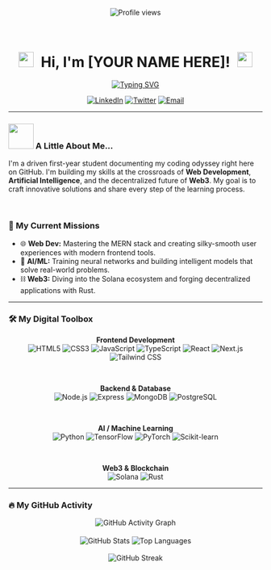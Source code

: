 <!-- 
Hi there! This is your new eye-catching README.

INSTRUCTIONS:
1. Replace '[YOUR NAME HERE]' with your actual name.
2. Replace every instance of 'YOUR-GITHUB-USERNAME' with your GitHub username.
3. Replace the placeholder URLs for LinkedIn, Twitter, and Email with your actual links.

You need to change these placeholders in the code below, not just in this comment block.
-->

<!-- 
⬇️ REPLACE 'YOUR-GITHUB-USERNAME' IN THE LINK BELOW ⬇️ 
-->
<p align="center">
  <img src="[https://komarev.com/ghpvc/?username=YOUR-GITHUB-USERNAME&style=for-the-badge&color=20B2AA](https://komarev.com/ghpvc/?username=YOUR-GITHUB-USERNAME&style=for-the-badge&color=20B2AA)" alt="Profile views"/>
</p>
<br/>

<!-- 
⬇️ REPLACE '[YOUR NAME HERE]' IN THE LINE BELOW ⬇️ 
-->
<h1 align="center">
  <img src="[https://media.giphy.com/media/hvRJCLFzcasrR4ia7z/giphy.gif](https://media.giphy.com/media/hvRJCLFzcasrR4ia7z/giphy.gif)" width="30px" style="margin-right: 8px;">
  Hi, I'm [YOUR NAME HERE]!
  <img src="[https://media.giphy.com/media/hvRJCLFzcasrR4ia7z/giphy.gif](https://media.giphy.com/media/hvRJCLFzcasrR4ia7z/giphy.gif)" width="30px" style="margin-left: 8px;">
</h1>
<p align="center">
  <a href="[https://git.io/typing-svg](https://git.io/typing-svg)"><img src="[https://readme-typing-svg.demolab.com?font=Fira+Code&weight=700&size=23&pause=1000&color=20B2AA&center=true&vCenter=true&width=435&lines=First-Year+College+Student;Passionate+Web+Developer;AI+%26+ML+Enthusiast;Web3+Explorer+(Solana+%26+Rust](https://readme-typing-svg.demolab.com?font=Fira+Code&weight=700&size=23&pause=1000&color=20B2AA&center=true&vCenter=true&width=435&lines=First-Year+College+Student;Passionate+Web+Developer;AI+%26+ML+Enthusiast;Web3+Explorer+(Solana+%26+Rust))" alt="Typing SVG" /></a>
</p>

<!-- 
⬇️ REPLACE THE PLACEHOLDER URLS IN THE LINES BELOW ⬇️ 
-->
<p align="center">
  <a href="[https://www.linkedin.com/in/your-linkedin-url](https://www.linkedin.com/in/your-linkedin-url)" target="_blank"><img src="[https://img.shields.io/badge/LinkedIn-0077B5?style=for-the-badge&logo=linkedin&logoColor=white](https://img.shields.io/badge/LinkedIn-0077B5?style=for-the-badge&logo=linkedin&logoColor=white)" alt="LinkedIn"></a>
  <a href="[https://twitter.com/your-twitter-url](https://twitter.com/your-twitter-url)" target="_blank"><img src="[https://img.shields.io/badge/Twitter-1DA1F2?style=for-the-badge&logo=twitter&logoColor=white](https://img.shields.io/badge/Twitter-1DA1F2?style=for-the-badge&logo=twitter&logoColor=white)" alt="Twitter"></a>
  <a href="mailto:your-email@example.com"><img src="[https://img.shields.io/badge/Email-D14836?style=for-the-badge&logo=gmail&logoColor=white](https://img.shields.io/badge/Email-D14836?style=for-the-badge&logo=gmail&logoColor=white)" alt="Email"></a>
</p>

---

### <img src="[https://media.giphy.com/media/VgCDAzcKvsR6OM0uWg/giphy.gif](https://media.giphy.com/media/VgCDAzcKvsR6OM0uWg/giphy.gif)" width="50"> A Little About Me...

I'm a driven first-year student documenting my coding odyssey right here on GitHub. I'm building my skills at the crossroads of **Web Development**, **Artificial Intelligence**, and the decentralized future of **Web3**. My goal is to craft innovative solutions and share every step of the learning process.

<br/>

### 🚀 My Current Missions

-   🌐 **Web Dev:** Mastering the MERN stack and creating silky-smooth user experiences with modern frontend tools.
-   🧠 **AI/ML:** Training neural networks and building intelligent models that solve real-world problems.
-   ⛓️ **Web3:** Diving into the Solana ecosystem and forging decentralized applications with Rust.

---

### 🛠️ My Digital Toolbox

<p align="center">
  <strong>Frontend Development</strong><br/>
    <img src="[https://img.shields.io/badge/HTML5-E34F26?style=for-the-badge&logo=html5&logoColor=white](https://img.shields.io/badge/HTML5-E34F26?style=for-the-badge&logo=html5&logoColor=white)" alt="HTML5" />
    <img src="[https://img.shields.io/badge/CSS3-1572B6?style=for-the-badge&logo=css3&logoColor=white](https://img.shields.io/badge/CSS3-1572B6?style=for-the-badge&logo=css3&logoColor=white)" alt="CSS3" />
    <img src="[https://img.shields.io/badge/JavaScript-F7DF1E?style=for-the-badge&logo=javascript&logoColor=black](https://img.shields.io/badge/JavaScript-F7DF1E?style=for-the-badge&logo=javascript&logoColor=black)" alt="JavaScript" />
    <img src="[https://img.shields.io/badge/TypeScript-3178C6?style=for-the-badge&logo=typescript&logoColor=white](https://img.shields.io/badge/TypeScript-3178C6?style=for-the-badge&logo=typescript&logoColor=white)" alt="TypeScript" />
    <img src="[https://img.shields.io/badge/React-20232A?style=for-the-badge&logo=react&logoColor=61DAFB](https://img.shields.io/badge/React-20232A?style=for-the-badge&logo=react&logoColor=61DAFB)" alt="React" />
    <img src="[https://img.shields.io/badge/Next.js-000000?style=for-the-badge&logo=nextdotjs&logoColor=white](https://img.shields.io/badge/Next.js-000000?style=for-the-badge&logo=nextdotjs&logoColor=white)" alt="Next.js" />
    <img src="[https://img.shields.io/badge/Tailwind_CSS-38B2AC?style=for-the-badge&logo=tailwind-css&logoColor=white](https://img.shields.io/badge/Tailwind_CSS-38B2AC?style=for-the-badge&logo=tailwind-css&logoColor=white)" alt="Tailwind CSS" />
</p>
<br/>
<p align="center">
  <strong>Backend & Database</strong><br/>
    <img src="[https://img.shields.io/badge/Node.js-339933?style=for-the-badge&logo=nodedotjs&logoColor=white](https://img.shields.io/badge/Node.js-339933?style=for-the-badge&logo=nodedotjs&logoColor=white)" alt="Node.js" />
    <img src="[https://img.shields.io/badge/Express-000000?style=for-the-badge&logo=express&logoColor=white](https://img.shields.io/badge/Express-000000?style=for-the-badge&logo=express&logoColor=white)" alt="Express" />
    <img src="[https://img.shields.io/badge/MongoDB-47A248?style=for-the-badge&logo=mongodb&logoColor=white](https://img.shields.io/badge/MongoDB-47A248?style=for-the-badge&logo=mongodb&logoColor=white)" alt="MongoDB" />
    <img src="[https://img.shields.io/badge/PostgreSQL-336791?style=for-the-badge&logo=postgresql&logoColor=white](https://img.shields.io/badge/PostgreSQL-336791?style=for-the-badge&logo=postgresql&logoColor=white)" alt="PostgreSQL" />
</p>
<br/>
<p align="center">
  <strong>AI / Machine Learning</strong><br/>
    <img src="[https://img.shields.io/badge/Python-3776AB?style=for-the-badge&logo=python&logoColor=white](https://img.shields.io/badge/Python-3776AB?style=for-the-badge&logo=python&logoColor=white)" alt="Python" />
    <img src="[https://img.shields.io/badge/TensorFlow-FF6F00?style=for-the-badge&logo=tensorflow&logoColor=white](https://img.shields.io/badge/TensorFlow-FF6F00?style=for-the-badge&logo=tensorflow&logoColor=white)" alt="TensorFlow" />
    <img src="[https://img.shields.io/badge/PyTorch-EE4C2C?style=for-the-badge&logo=pytorch&logoColor=white](https://img.shields.io/badge/PyTorch-EE4C2C?style=for-the-badge&logo=pytorch&logoColor=white)" alt="PyTorch" />
    <img src="[https://img.shields.io/badge/scikit--learn-F7931E?style=for-the-badge&logo=scikit-learn&logoColor=white](https://img.shields.io/badge/scikit--learn-F7931E?style=for-the-badge&logo=scikit-learn&logoColor=white)" alt="Scikit-learn" />
</p>
<br/>
<p align="center">
  <strong>Web3 & Blockchain</strong><br/>
    <img src="[https://img.shields.io/badge/Solana-9945FF?style=for-the-badge&logo=solana&logoColor=white](https://img.shields.io/badge/Solana-9945FF?style=for-the-badge&logo=solana&logoColor=white)" alt="Solana" />
    <img src="[https://img.shields.io/badge/Rust-000000?style=for-the-badge&logo=rust&logoColor=white](https://img.shields.io/badge/Rust-000000?style=for-the-badge&logo=rust&logoColor=white)" alt="Rust" />
</p>

---

### 🔥 My GitHub Activity

<!-- 
⬇️ REPLACE 'YOUR-GITHUB-USERNAME' IN THE LINKS BELOW ⬇️ 
-->
<p align="center">
  <!-- GitHub Activity Graph -->
  <img src="[https://github-readme-activity-graph.vercel.app/graph?username=YOUR-GITHUB-USERNAME&bg_color=1F222E&color=F8D866&line=F85D7F&point=FFFFFF&area=true&hide_border=true](https://github-readme-activity-graph.vercel.app/graph?username=YOUR-GITHUB-USERNAME&bg_color=1F222E&color=F8D866&line=F85D7F&point=FFFFFF&area=true&hide_border=true)" alt="GitHub Activity Graph" />
  <br/><br/>
  <!-- GitHub Stats & Languages -->
  <img align="center" src="[https://github-readme-stats.vercel.app/api?username=YOUR-GITHUB-USERNAME&show_icons=true&theme=dracula&count_private=true&include_all_commits=true](https://github-readme-stats.vercel.app/api?username=YOUR-GITHUB-USERNAME&show_icons=true&theme=dracula&count_private=true&include_all_commits=true)" alt="GitHub Stats" />
  <img align="center" src="[https://github-readme-stats.vercel.app/api/top-langs/?username=YOUR-GITHUB-USERNAME&layout=compact&theme=dracula](https://github-readme-stats.vercel.app/api/top-langs/?username=YOUR-GITHUB-USERNAME&layout=compact&theme=dracula)" alt="Top Languages" />
  <br/><br/>
  <!-- GitHub Streak -->
  <img align="center" src="[https://github-readme-streak-stats.herokuapp.com/?user=YOUR-GITHUB-USERNAME&theme=dracula](https://github-readme-streak-stats.herokuapp.com/?user=YOUR-GITHUB-USERNAME&theme=dracula)" alt="GitHub Streak" />
</p>
